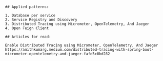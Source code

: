 `````# Microservices and Distributed Systems With Spring Boot v.3.1.0

## Applied patterns:

1. Database per service
2. Service Registry and Discovery
3. Distributed Tracing using Micrometer, OpenTelemetry, And Jaeger
4. Open Feign Client

## Articles for read:

Enable Distributed Tracing using Micrometer, OpenTelemetry, And Jaeger
https://amithkumarg.medium.com/distributed-tracing-with-spring-boot-micrometer-opentelemetry-and-jaeger-fafd5c0bd282